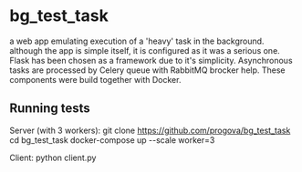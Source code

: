 # bg_test_task
a web app emulating execution of a 'heavy' task in the background.
although the app is simple itself, it is configured as it was a serious one.
Flask has been chosen as a framework due to it's simplicity. 
Asynchronous tasks are processed by Celery queue with RabbitMQ brocker help.
These components were build together with Docker.

## Running tests
Server (with 3 workers):
git clone https://github.com/progova/bg_test_task
cd bg_test_task
docker-compose up --scale worker=3

Client:
python client.py
